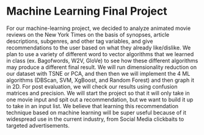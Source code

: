 # Machine Learning Final Project
For our machine-learning project, we decided to analyze animated movie reviews on the New York Times on the basis of synopses, article descriptions, subgenres, and other tag variables, and give recommendations to the user based on what they already like/dislike. We plan to use a variety of different word to vector algorithms that we learned in class (ex. Bagofwords, W2V, GloVe) to see how these different algorithms may produce a different final result. We will run dimensionality reduction on our dataset with TSNE or PCA, and then then we will implement the 4 ML algorithms (DBScan, SVM, XgBoost, and Random Forest) and then graph it in 2D. For post evaluation, we will check our results using confusion matrices and precision. We will start the project so that it will only take in one movie input and spit out a recommendation, but we want to build it up to take in an input list. We believe that learning this recommendation technique based on machine learning will be super useful because of it widespread use in the current industry, from Social Media clickbaits to targeted advertisements.


